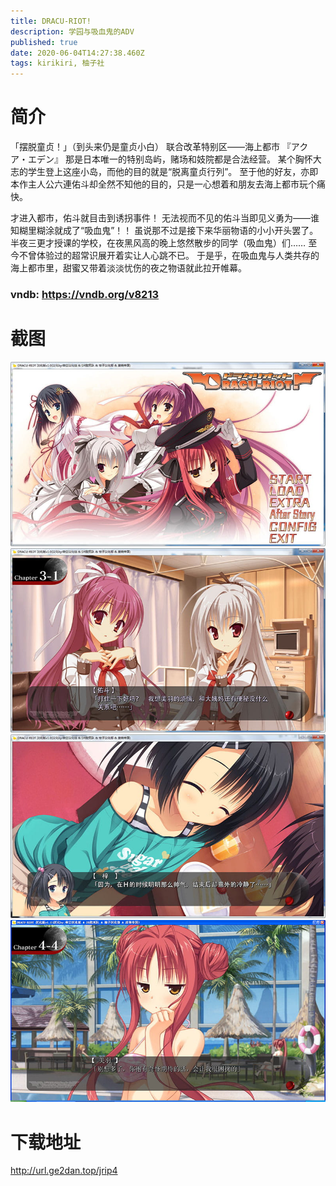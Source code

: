 ```yaml
---
title: DRACU-RIOT!
description: 学园与吸血鬼的ADV
published: true
date: 2020-06-04T14:27:38.460Z
tags: kirikiri, 柚子社
---
```


# 简介
「摆脱童贞！」（到头来仍是童贞小白）
联合改革特别区——海上都市 『アクア・エデン』
那是日本唯一的特别岛屿，赌场和妓院都是合法经营。
某个胸怀大志的学生登上这座小岛，而他的目的就是“脱离童贞行列”。
至于他的好友，亦即本作主人公六連佑斗却全然不知他的目的，只是一心想着和朋友去海上都市玩个痛快。

才进入都市，佑斗就目击到诱拐事件！
无法视而不见的佑斗当即见义勇为——谁知糊里糊涂就成了“吸血鬼”！！
虽说那不过是接下来华丽物语的小小开头罢了。
半夜三更才授课的学校，在夜黑风高的晚上悠然散步的同学（吸血鬼）们……
至今不曾体验过的超常识展开着实让人心跳不已。
于是乎，在吸血鬼与人类共存的海上都市里，甜蜜又带着淡淡忧伤的夜之物语就此拉开帷幕。

### vndb: https://vndb.org/v8213

# 截图
![1.jpg](/pic/dracuriot/1.jpg)
![2.jpg](/pic/dracuriot/2.jpg)
![3.jpg](/pic/dracuriot/3.jpg)
![4.jpg](/pic/dracuriot/4.jpg)

# 下载地址
http://url.ge2dan.top/jrip4